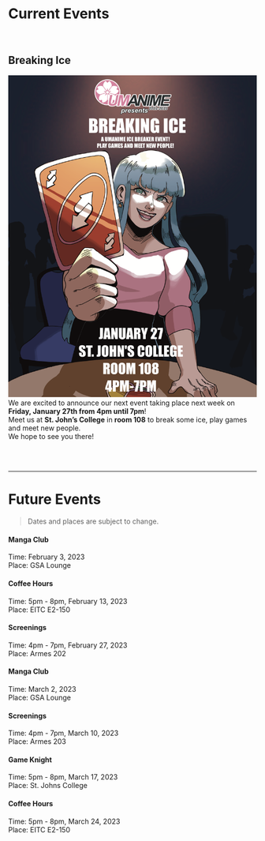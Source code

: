 # Current Events

<br>

## Breaking Ice
![](./assets/ice_breaker_2023_.png)  
We are excited to announce our next event taking place next week on **Friday, January 27th from 4pm until 7pm**!  
Meet us at **St. John’s College** in **room 108** to break some ice, play games and meet new people.  
We hope to see you there! 


<br>
<br>


---

# Future Events
> Dates and places are subject to change.

#### Manga Club
Time: February 3, 2023  
Place: GSA Lounge


#### Coffee Hours
Time: 5pm - 8pm, February 13, 2023  
Place: EITC E2-150

#### Screenings
Time: 4pm - 7pm, February 27, 2023  
Place: Armes 202

#### Manga Club
Time: March 2, 2023  
Place: GSA Lounge

#### Screenings
Time: 4pm - 7pm, March 10, 2023  
Place: Armes 203

#### Game Knight
Time: 5pm - 8pm, March 17, 2023  
Place: St. Johns College

#### Coffee Hours
Time: 5pm - 8pm, March 24, 2023  
Place: EITC E2-150

